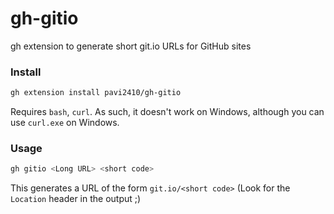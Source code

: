 # gh-gitio
gh extension to generate short git.io URLs for GitHub sites

### Install
```sh
gh extension install pavi2410/gh-gitio
```
Requires `bash`, `curl`. As such, it doesn't work on Windows, although you can use `curl.exe` on Windows.

### Usage
```sh
gh gitio <Long URL> <short code>
```

This generates a URL of the form `git.io/<short code>` (Look for the `Location` header in the output ;)
